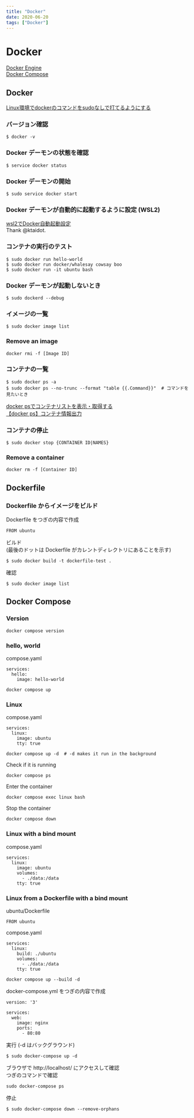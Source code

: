 ```yaml
---
title: "Docker"
date: 2020-06-20
tags: ["Docker"]
---
```


# Docker

[Docker Engine](https://docs.docker.com/engine/)  
[Docker Compose](https://docs.docker.com/compose/)

## Docker

[Linux環境でdockerのコマンドをsudoなしで打てるようにする](https://hodalog.com/execute-docker-command-in-linux-without-sudo/)

### バージョン確認

```
$ docker -v
```

### Docker デーモンの状態を確認

```
$ service docker status
```

### Docker デーモンの開始

```
$ sudo service docker start
```

### Docker デーモンが自動的に起動するように設定 (WSL2)

[wsl2でDocker自動起動設定](https://qiita.com/ktaidot/items/949d358163bbbad5a91e)  
Thank @ktaidot.

### コンテナの実行のテスト

```
$ sudo docker run hello-world
$ sudo docker run docker/whalesay cowsay boo
$ sudo docker run -it ubuntu bash
```

### Docker デーモンが起動しないとき

```
$ sudo dockerd --debug
```

### イメージの一覧

```
$ sudo docker image list
```

### Remove an image

```
docker rmi -f [Image ID]
```

### コンテナの一覧

```
$ sudo docker ps -a
$ sudo docker ps --no-trunc --format "table {{.Command}}"  # コマンドを見たいとき
```

[docker psでコンテナリストを表示・取得する](https://unskilled.site/docker-ps%E3%81%A7%E3%82%B3%E3%83%B3%E3%83%86%E3%83%8A%E3%83%AA%E3%82%B9%E3%83%88%E3%82%92%E8%A1%A8%E7%A4%BA%E3%83%BB%E5%8F%96%E5%BE%97%E3%81%99%E3%82%8B/)  
[【docker ps】コンテナ情報出力](https://qiita.com/chihiro/items/3162a484fd257e114c18)

### コンテナの停止

```
$ sudo docker stop {CONTAINER ID|NAMES}
```

### Remove a container

```
docker rm -f [Container ID]
```

## Dockerfile

### Dockerfile からイメージをビルド

Dockerfile をつぎの内容で作成

```
FROM ubuntu
```

ビルド  
(最後のドットは Dockerfile がカレントディレクトリにあることを示す)

```
$ sudo docker build -t dockerfile-test .
```

確認

```
$ sudo docker image list
```

## Docker Compose

### Version

```
docker compose version
```

### hello, world

compose.yaml  

```
services:
  hello:
    image: hello-world
```

```
docker compose up
```

### Linux

compose.yaml  

```
services:
  linux:
    image: ubuntu
    tty: true
```

```
docker compose up -d  # -d makes it run in the background
```

Check if it is running  

```
docker compose ps
```

Enter the container  

```
docker compose exec linux bash
```

Stop the container  

```
docker compose down
```

### Linux with a bind mount

compose.yaml  

```
services:
  linux:
    image: ubuntu
    volumes:
      - ./data:/data
    tty: true
```

### Linux from a Dockerfile with a bind mount

ubuntu/Dockerfile  

```
FROM ubuntu
```

compose.yaml  

```
services:
  linux:
    build: ./ubuntu
    volumes:
      - ./data:/data
    tty: true
```

```
docker compose up --build -d
```

docker-compose.yml をつぎの内容で作成

```
version: '3'

services:
  web:
    image: nginx
    ports:
      - 80:80
```

実行 (-d はバックグラウンド)

```
$ sudo docker-compose up -d
```

ブラウザで http://localhost/ にアクセスして確認  
つぎのコマンドで確認

```
sudo docker-compose ps
```

停止

```
$ sudo docker-compose down --remove-orphans
```
